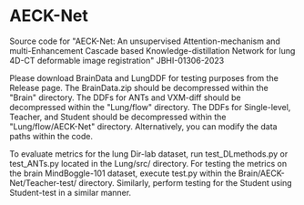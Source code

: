 # AECK-Net
Source code for "AECK-Net: An unsupervised Attention-mechanism and multi-Enhancement Cascade based Knowledge-distillation Network for lung 4D-CT deformable image registration" 	JBHI-01306-2023 

Please download BrainData and LungDDF for testing purposes from the Release page.
The BrainData.zip should be decompressed within the "Brain" directory.
The DDFs for ANTs and VXM-diff should be decompressed within the "Lung/flow" directory. The DDFs for Single-level, Teacher, and Student should be decompressed within the "Lung/flow/AECK-Net" directory. Alternatively, you can modify the data paths within the code.

To evaluate metrics for the lung Dir-lab dataset, run test_DLmethods.py or test_ANTs.py located in the Lung/src/ directory.
For testing the metrics on the brain MindBoggle-101 dataset, execute test.py within the Brain/AECK-Net/Teacher-test/ directory. Similarly, perform testing for the Student using Student-test in a similar manner.
